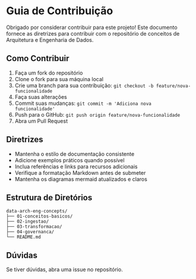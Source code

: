 # Guia de Contribuição

Obrigado por considerar contribuir para este projeto! Este documento fornece as diretrizes para contribuir com o repositório de conceitos de Arquitetura e Engenharia de Dados.

## Como Contribuir

1. Faça um fork do repositório
2. Clone o fork para sua máquina local
3. Crie uma branch para sua contribuição: `git checkout -b feature/nova-funcionalidade`
4. Faça suas alterações
5. Commit suas mudanças: `git commit -m 'Adiciona nova funcionalidade'`
6. Push para o GitHub: `git push origin feature/nova-funcionalidade`
7. Abra um Pull Request

## Diretrizes

- Mantenha o estilo de documentação consistente
- Adicione exemplos práticos quando possível
- Inclua referências e links para recursos adicionais
- Verifique a formatação Markdown antes de submeter
- Mantenha os diagramas mermaid atualizados e claros

## Estrutura de Diretórios

```
data-arch-eng-concepts/
├── 01-conceitos-basicos/
├── 02-ingestao/
├── 03-transformacao/
├── 04-governanca/
└── README.md
```

## Dúvidas

Se tiver dúvidas, abra uma issue no repositório.